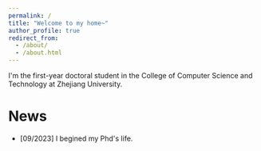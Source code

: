 ```yaml
---
permalink: /
title: "Welcome to my home~"
author_profile: true
redirect_from: 
  - /about/
  - /about.html
---
```


I'm the first-year doctoral student in the College of Computer Science and Technology at Zhejiang University.

News
======
<ul>
  <li>[09/2023] I begined my Phd's life. </li>
</ul>
